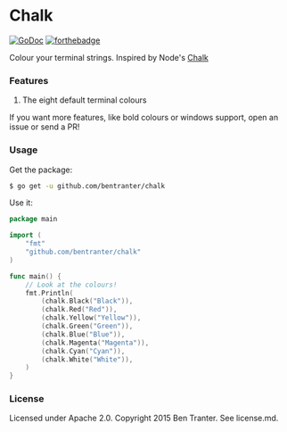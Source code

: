 # Chalk

[![GoDoc](https://godoc.org/github.com/bentranter/chalk?status.svg)](https://godoc.org/github.com/bentranter/chalk)
[![forthebadge](http://forthebadge.com/images/badges/gluten-free.svg)](http://forthebadge.com)

Colour your terminal strings. Inspired by Node's [Chalk](https://github.com/chalk/chalk)

### Features

1. The eight default terminal colours

If you want more features, like bold colours or windows support, open an issue or send a PR!

### Usage

Get the package:

```bash
$ go get -u github.com/bentranter/chalk
```

Use it:

```go
package main

import (
    "fmt"
    "github.com/bentranter/chalk"
)

func main() {
    // Look at the colours!
    fmt.Println(
        (chalk.Black("Black")),
        (chalk.Red("Red")),
        (chalk.Yellow("Yellow")),
        (chalk.Green("Green")),
        (chalk.Blue("Blue")),
        (chalk.Magenta("Magenta")),
        (chalk.Cyan("Cyan")),
        (chalk.White("White")),
    )
}
```

### License

Licensed under Apache 2.0. Copyright 2015 Ben Tranter. See license.md.
